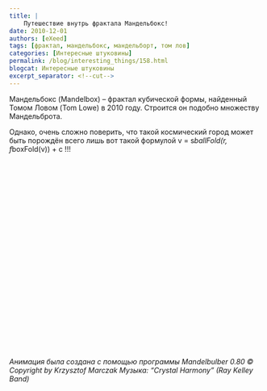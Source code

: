 ```yaml
---
title: |
    Путешествие внутрь фрактала Мандельбокс!
date: 2010-12-01
authors: [eXeed]
tags: [фрактал, мандельбокс, мандельборт, том лов]
categories: [Интересные штуковины]
permalink: /blog/interesting_things/158.html
blogcat: Интересные штуковины
excerpt_separator: <!--cut-->
---
```


Мандельбокс (Mandelbox) – фрактал кубической формы, найденный Томом Ловом (Tom Lowe) в 2010 году. Строится он подобно множеству Мандельброта.

Однако, очень сложно поверить, что такой космический город может быть порождён всего лишь вот такой формулой v = s*ballFold(r, f*boxFold(v)) + c !!!

<object style="height: 390px; width: 640px"><param name="movie" value="http://www.youtube.com/v/bO9ugnn8DbE?version=3"><param name="allowFullScreen" value="true"><param name="allowScriptAccess" value="always"><embed src="http://www.youtube.com/v/bO9ugnn8DbE?version=3" type="application/x-shockwave-flash" allowfullscreen="true" allowScriptAccess="always" width="640" height="390"></object>
_Анимация была создана с помощью программы Mandelbulber 0.80
© Copyright by Krzysztof Marczak
Музыка: “Crystal Harmony” (Ray Kelley Band)_
